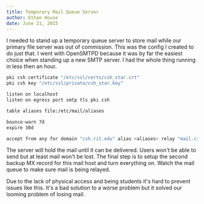 ```yaml
---
title: Temporary Mail Queue Server
author: Ethan House
date: June 21, 2015
---
```


I needed to stand up a temporary queue server to store mail while our primary
file server was out of commission. This was the config I created to do just
that. I went with OpenSMTPD because it was by far the easiest choice when
standing up a new SMTP server. I had the whole thing running in less then an
hour.

``` bash
pki csh certificate "/etc/ssl/certs/csh_star.crt"
pki csh key "/etc/ssl/private/csh_star.key"

listen on localhost
listen on egress port smtp tls pki csh

table aliases file:/etc/mail/aliases

bounce-warn 7d
expire 30d

accept from any for domain "csh.rit.edu" alias <aliases> relay "mail.csh.rit.edu"
```

The server will hold the mail until it can be delivered. Users won't be able to
send but at least mail won't be lost. The final step is to setup the second
backup MX record for this mail host and turn everything on. Watch the mail queue
to make sure mail is being relayed.

Due to the lack of physical access and being students it's hard to prevent
issues like this. It's a bad solution to a worse problem but it solved our
looming problem of losing mail.
